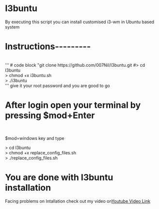 # I3buntu
By executing this script you can install customised i3-wm in Ubuntu based system
<h1>Instructions---------</h1><br>
'''
# code block
 "git clone https://github.com/007Nil/I3buntu.git
#> cd I3buntu <br>
> chmod +x i3buntu.sh <br>
> ./i3buntu<br>
'''
give it your root password and you are good to go

<h1>After login open your terminal by pressing $mod+Enter</h1><br>
<p>$mod=windows key and type</p>
<p>
  > cd I3buntu <br>
  > chmod +x replace_config_files.sh <br>
  >  ./replace_config_files.sh <br>
 </p>
 
 <h1>You are done with I3buntu installation</h1>
Facing problems on Intallation check out my video on<a href="https://www.youtube.com/watch?v=IMyqzD0OORM" target="_blank">Youtube Video Link
